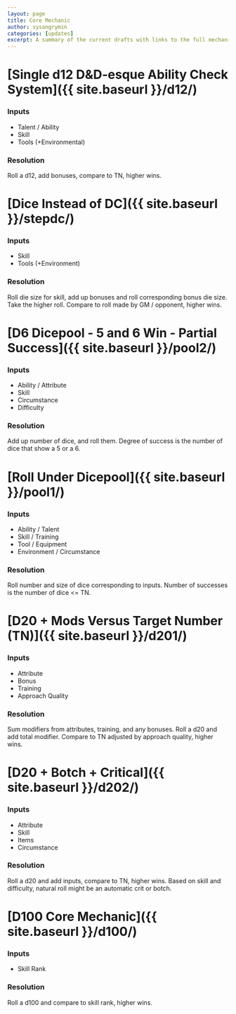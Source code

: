 ```yaml
---
layout: page
title: Core Mechanic
author: sysangrymin
categories: [updates]
excerpt: A summary of the current drafts with links to the full mechanic pages. Voting is ongoing in the MDC Discord.
---
```


# [Single d12 D&D-esque Ability Check System]({{ site.baseurl }}/d12/)

### Inputs
- Talent / Ability
- Skill
- Tools (+Environmental)

### Resolution
Roll a d12, add bonuses, compare to TN, higher wins.

# [Dice Instead of DC]({{ site.baseurl }}/stepdc/)

### Inputs
- Skill
- Tools (+Environment)

### Resolution
Roll die size for skill, add up bonuses and roll corresponding bonus die size. Take the higher roll. Compare to roll made by GM / opponent, higher wins. 

# [D6 Dicepool - 5 and 6 Win - Partial Success]({{ site.baseurl }}/pool2/)


### Inputs
- Ability / Attribute
- Skill
- Circumstance
- Difficulty

### Resolution
Add up number of dice, and roll them. Degree of success is the number of dice that show a 5 or a 6. 

# [Roll Under Dicepool]({{ site.baseurl }}/pool1/)

### Inputs
- Ability / Talent
- Skill / Training
- Tool / Equipment
- Environment / Circumstance

### Resolution
Roll number and size of dice corresponding to inputs. Number of successes is the number of dice <= TN.

# [D20 + Mods Versus Target Number (TN)]({{ site.baseurl }}/d201/)

### Inputs
- Attribute
- Bonus
- Training
- Approach Quality

### Resolution
Sum modifiers from attributes, training, and any bonuses. Roll a d20 and add total modifier. Compare to TN adjusted by approach quality, higher wins.

# [D20 + Botch + Critical]({{ site.baseurl }}/d202/)

### Inputs
- Attribute
- Skill
- Items
- Circumstance

### Resolution
Roll a d20 and add inputs, compare to TN, higher wins. Based on skill and difficulty, natural roll might be an automatic crit or botch. 

# [D100 Core Mechanic]({{ site.baseurl }}/d100/)

### Inputs
- Skill Rank

### Resolution
Roll a d100 and compare to skill rank, higher wins.
